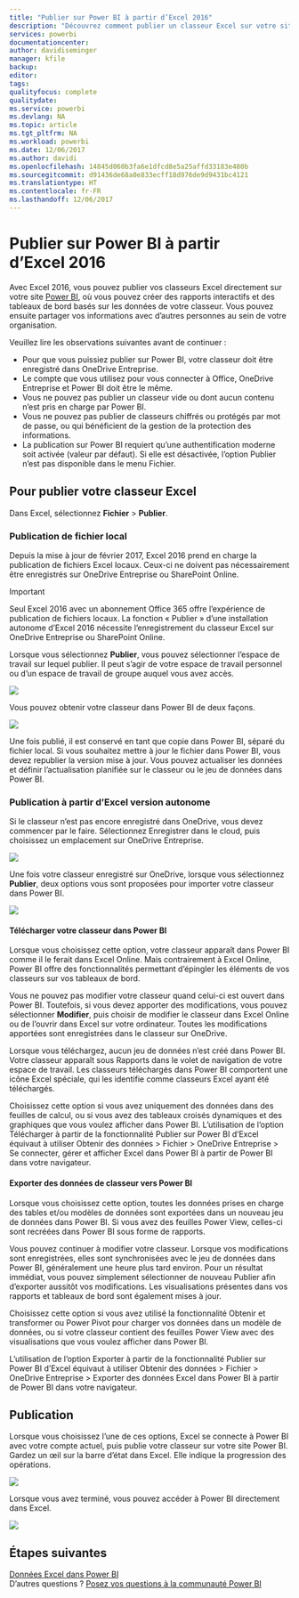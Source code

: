 ```yaml
---
title: "Publier sur Power BI à partir d’Excel 2016"
description: "Découvrez comment publier un classeur Excel sur votre site Power BI."
services: powerbi
documentationcenter: 
author: davidiseminger
manager: kfile
backup: 
editor: 
tags: 
qualityfocus: complete
qualitydate: 
ms.service: powerbi
ms.devlang: NA
ms.topic: article
ms.tgt_pltfrm: NA
ms.workload: powerbi
ms.date: 12/06/2017
ms.author: davidi
ms.openlocfilehash: 14845d060b3fa6e1dfcd8e5a25affd33183e480b
ms.sourcegitcommit: d91436de68a0e833ecff18d976de9d9431bc4121
ms.translationtype: HT
ms.contentlocale: fr-FR
ms.lasthandoff: 12/06/2017
---
```

# <a name="publish-to-power-bi-from-excel-2016"></a>Publier sur Power BI à partir d’Excel 2016
Avec Excel 2016, vous pouvez publier vos classeurs Excel directement sur votre site [Power BI](https://powerbi.microsoft.com), où vous pouvez créer des rapports interactifs et des tableaux de bord basés sur les données de votre classeur. Vous pouvez ensuite partager vos informations avec d’autres personnes au sein de votre organisation.

Veuillez lire les observations suivantes avant de continuer :

* Pour que vous puissiez publier sur Power BI, votre classeur doit être enregistré dans OneDrive Entreprise.
* Le compte que vous utilisez pour vous connecter à Office, OneDrive Entreprise et Power BI doit être le même.
* Vous ne pouvez pas publier un classeur vide ou dont aucun contenu n’est pris en charge par Power BI.
* Vous ne pouvez pas publier de classeurs chiffrés ou protégés par mot de passe, ou qui bénéficient de la gestion de la protection des informations.
* La publication sur Power BI requiert qu’une authentification moderne soit activée (valeur par défaut). Si elle est désactivée, l’option Publier n’est pas disponible dans le menu Fichier.

## <a name="to-publish-your-excel-workbook"></a>Pour publier votre classeur Excel
Dans Excel, sélectionnez **Fichier** > **Publier**.

### <a name="local-file-publishing"></a>Publication de fichier local
Depuis la mise à jour de février 2017, Excel 2016 prend en charge la publication de fichiers Excel locaux. Ceux-ci ne doivent pas nécessairement être enregistrés sur OneDrive Entreprise ou SharePoint Online.

> [!IMPORTANT]
> Seul Excel 2016 avec un abonnement Office 365 offre l’expérience de publication de fichiers locaux. La fonction « Publier » d’une installation autonome d’Excel 2016 nécessite l’enregistrement du classeur Excel sur OneDrive Entreprise ou SharePoint Online.
> 
> 

Lorsque vous sélectionnez **Publier**, vous pouvez sélectionner l’espace de travail sur lequel publier. Il peut s’agir de votre espace de travail personnel ou d’un espace de travail de groupe auquel vous avez accès.

![](media/service-publish-from-excel/pbi_choose_workspace.png)

Vous pouvez obtenir votre classeur dans Power BI de deux façons.

![](media/service-publish-from-excel/pbi_uploadexport3.png)

Une fois publié, il est conservé en tant que copie dans Power BI, séparé du fichier local. Si vous souhaitez mettre à jour le fichier dans Power BI, vous devez republier la version mise à jour. Vous pouvez actualiser les données et définir l’actualisation planifiée sur le classeur ou le jeu de données dans Power BI.

### <a name="publishing-from-excel-standalone"></a>Publication à partir d’Excel version autonome
Si le classeur n’est pas encore enregistré dans OneDrive, vous devez commencer par le faire. Sélectionnez Enregistrer dans le cloud, puis choisissez un emplacement sur OneDrive Entreprise.

![](media/service-publish-from-excel/pbi_savetoonedrive2.png)

Une fois votre classeur enregistré sur OneDrive, lorsque vous sélectionnez **Publier**, deux options vous sont proposées pour importer votre classeur dans Power BI.

![](media/service-publish-from-excel/pbi_uploadexport2.png)

#### <a name="upload-your-workbook-to-power-bi"></a>Télécharger votre classeur dans Power BI
Lorsque vous choisissez cette option, votre classeur apparaît dans Power BI comme il le ferait dans Excel Online. Mais contrairement à Excel Online, Power BI offre des fonctionnalités permettant d’épingler les éléments de vos classeurs sur vos tableaux de bord.

Vous ne pouvez pas modifier votre classeur quand celui-ci est ouvert dans Power BI. Toutefois, si vous devez apporter des modifications, vous pouvez sélectionner **Modifier**, puis choisir de modifier le classeur dans Excel Online ou de l’ouvrir dans Excel sur votre ordinateur. Toutes les modifications apportées sont enregistrées dans le classeur sur OneDrive.

Lorsque vous téléchargez, aucun jeu de données n’est créé dans Power BI. Votre classeur apparaît sous Rapports dans le volet de navigation de votre espace de travail. Les classeurs téléchargés dans Power BI comportent une icône Excel spéciale, qui les identifie comme classeurs Excel ayant été téléchargés.

Choisissez cette option si vous avez uniquement des données dans des feuilles de calcul, ou si vous avez des tableaux croisés dynamiques et des graphiques que vous voulez afficher dans Power BI.
L’utilisation de l’option Télécharger à partir de la fonctionnalité Publier sur Power BI d’Excel équivaut à utiliser Obtenir des données > Fichier > OneDrive Entreprise > Se connecter, gérer et afficher Excel dans Power BI à partir de Power BI dans votre navigateur.

#### <a name="export-workbook-data-to-power-bi"></a>Exporter des données de classeur vers Power BI
Lorsque vous choisissez cette option, toutes les données prises en charge des tables et/ou modèles de données sont exportées dans un nouveau jeu de données dans Power BI. Si vous avez des feuilles Power View, celles-ci sont recréées dans Power BI sous forme de rapports.

Vous pouvez continuer à modifier votre classeur. Lorsque vos modifications sont enregistrées, elles sont synchronisées avec le jeu de données dans Power BI, généralement une heure plus tard environ. Pour un résultat immédiat, vous pouvez simplement sélectionner de nouveau Publier afin d’exporter aussitôt vos modifications. Les visualisations présentes dans vos rapports et tableaux de bord sont également mises à jour.

Choisissez cette option si vous avez utilisé la fonctionnalité Obtenir et transformer ou Power Pivot pour charger vos données dans un modèle de données, ou si votre classeur contient des feuilles Power View avec des visualisations que vous voulez afficher dans Power BI.

L’utilisation de l’option Exporter à partir de la fonctionnalité Publier sur Power BI d’Excel équivaut à utiliser Obtenir des données > Fichier > OneDrive Entreprise > Exporter des données Excel dans Power BI à partir de Power BI dans votre navigateur.

## <a name="publishing"></a>Publication
Lorsque vous choisissez l’une de ces options, Excel se connecte à Power BI avec votre compte actuel, puis publie votre classeur sur votre site Power BI. Gardez un œil sur la barre d’état dans Excel. Elle indique la progression des opérations.

![](media/service-publish-from-excel/pbi_publishingstatus.png)

Lorsque vous avez terminé, vous pouvez accéder à Power BI directement dans Excel.

![](media/service-publish-from-excel/pbi_gotopbi.png)

## <a name="next-steps"></a>Étapes suivantes
[Données Excel dans Power BI](service-excel-workbook-files.md)  
D’autres questions ? [Posez vos questions à la communauté Power BI](http://community.powerbi.com/)

